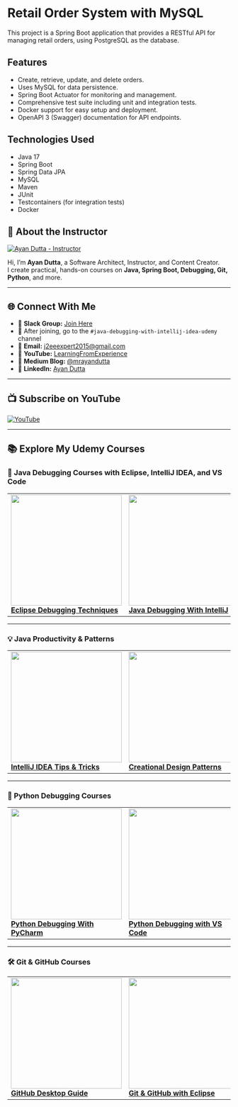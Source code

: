 # Retail Order System with MySQL

This project is a Spring Boot application that provides a RESTful API for managing retail orders, using PostgreSQL as the database.

## Features

* Create, retrieve, update, and delete orders.
* Uses MySQL for data persistence.
* Spring Boot Actuator for monitoring and management.
* Comprehensive test suite including unit and integration tests.
* Docker support for easy setup and deployment.
* OpenAPI 3 (Swagger) documentation for API endpoints.

## Technologies Used

* Java 17
* Spring Boot
* Spring Data JPA
* MySQL
* Maven
* JUnit
* Testcontainers (for integration tests)
* Docker

## 👤 About the Instructor

[![Ayan Dutta - Instructor](https://img-c.udemycdn.com/user/200_H/5007784_d6b8.jpg)](https://www.udemy.com/user/ayandutta/)

Hi, I’m **Ayan Dutta**, a Software Architect, Instructor, and Content Creator.  
I create practical, hands-on courses on **Java, Spring Boot, Debugging, Git, Python**, and more.

---

## 🌐 Connect With Me

- 💬 **Slack Group:** [Join Here](https://join.slack.com/t/learningfromexp/shared_invite/zt-1fnksxgd0-_jOdmIq2voEeMtoindhWrA)
- 📢 After joining, go to the `#java-debugging-with-intellij-idea-udemy` channel
- 📧 **Email:** j2eeexpert2015@gmail.com
- 🔗 **YouTube:** [LearningFromExperience](https://www.youtube.com/@learningfromexperience)
- 📝 **Medium Blog:** [@mrayandutta](https://medium.com/@mrayandutta)
- 💼 **LinkedIn:** [Ayan Dutta](https://www.linkedin.com/in/ayan-dutta-a41091b/)

---

## 📺 Subscribe on YouTube

[![YouTube](https://img.shields.io/badge/Watch%20on%20YouTube-FF0000?style=for-the-badge&logo=youtube&logoColor=white)](https://www.youtube.com/@learningfromexperience)

---

## 📚 Explore My Udemy Courses

### 🧩 Java Debugging Courses with Eclipse, IntelliJ IDEA, and VS Code

<table>
  <tr>
    <td>
      <a href="https://www.udemy.com/course/eclipse-debugging-techniques-and-tricks">
        <img src="https://img-c.udemycdn.com/course/480x270/417118_3afa_4.jpg" width="250"><br/>
        <b>Eclipse Debugging Techniques</b>
      </a>
    </td>
    <td>
      <a href="https://www.udemy.com/course/java-debugging-with-intellij-idea">
        <img src="https://img-c.udemycdn.com/course/480x270/2608314_47e4.jpg" width="250"><br/>
        <b>Java Debugging With IntelliJ</b>
      </a>
    </td>
    <td>
      <a href="https://www.udemy.com/course/java-debugging-with-visual-studio-code-the-ultimate-guide">
        <img src="https://img-c.udemycdn.com/course/480x270/5029852_d692_3.jpg" width="250"><br/>
        <b>Java Debugging with VS Code</b>
      </a>
    </td>
  </tr>
</table>

---

### 💡 Java Productivity & Patterns

<table>
  <tr>
    <td>
      <a href="https://www.udemy.com/course/intellij-idea-tips-tricks-boost-your-java-productivity">
        <img src="https://img-c.udemycdn.com/course/480x270/6180669_7726.jpg" width="250"><br/>
        <b>IntelliJ IDEA Tips & Tricks</b>
      </a>
    </td>
    <td>
      <a href="https://www.udemy.com/course/design-patterns-in-javacreational">
        <img src="https://img-c.udemycdn.com/course/480x270/779796_5770_2.jpg" width="250"><br/>
        <b>Creational Design Patterns</b>
      </a>
    </td>
  </tr>
</table>

---

### 🐍 Python Debugging Courses

<table>
  <tr>
    <td>
      <a href="https://www.udemy.com/course/learn-python-debugging-with-pycharm-ide">
        <img src="https://img-c.udemycdn.com/course/480x270/4840890_12a3_2.jpg" width="250"><br/>
        <b>Python Debugging With PyCharm</b>
      </a>
    </td>
    <td>
      <a href="https://www.udemy.com/course/python-debugging-with-visual-studio-code">
        <img src="https://img-c.udemycdn.com/course/480x270/5029842_d36f.jpg" width="250"><br/>
        <b>Python Debugging with VS Code</b>
      </a>
    </td>
    <td>
      <a href="https://www.udemy.com/course/get-started-with-python-debugging-in-visual-studio-code">
        <img src="https://img-c.udemycdn.com/course/480x270/6412275_a17d.jpg" width="250"><br/>
        <b>Python Debugging (Free)</b>
      </a>
    </td>
  </tr>
</table>

---

### 🛠 Git & GitHub Courses

<table>
  <tr>
    <td>
      <a href="https://www.udemy.com/course/getting-started-with-github-desktop">
        <img src="https://img-c.udemycdn.com/course/480x270/6112307_3b4e_2.jpg" width="250"><br/>
        <b>GitHub Desktop Guide</b>
      </a>
    </td>
    <td>
      <a href="https://www.udemy.com/course/learn-to-use-git-and-github-with-eclipse-a-complete-guide">
        <img src="https://img-c.udemycdn.com/course/480x270/3369428_995b.jpg" width="250"><br/>
        <b>Git & GitHub with Eclipse</b>
      </a>
    </td>
  </tr>
</table>



